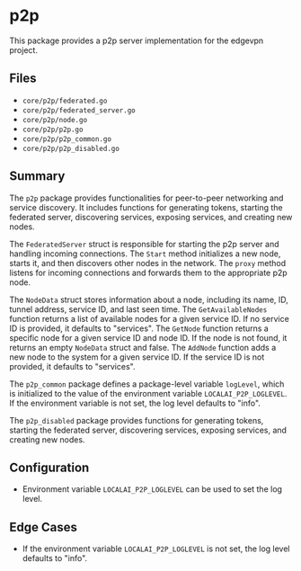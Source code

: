 # p2p

This package provides a p2p server implementation for the edgevpn project.

## Files

- `core/p2p/federated.go`
- `core/p2p/federated_server.go`
- `core/p2p/node.go`
- `core/p2p/p2p.go`
- `core/p2p/p2p_common.go`
- `core/p2p/p2p_disabled.go`

## Summary

The `p2p` package provides functionalities for peer-to-peer networking and service discovery. It includes functions for generating tokens, starting the federated server, discovering services, exposing services, and creating new nodes.

The `FederatedServer` struct is responsible for starting the p2p server and handling incoming connections. The `Start` method initializes a new node, starts it, and then discovers other nodes in the network. The `proxy` method listens for incoming connections and forwards them to the appropriate p2p node.

The `NodeData` struct stores information about a node, including its name, ID, tunnel address, service ID, and last seen time. The `GetAvailableNodes` function returns a list of available nodes for a given service ID. If no service ID is provided, it defaults to "services". The `GetNode` function returns a specific node for a given service ID and node ID. If the node is not found, it returns an empty `NodeData` struct and false. The `AddNode` function adds a new node to the system for a given service ID. If the service ID is not provided, it defaults to "services".

The `p2p_common` package defines a package-level variable `logLevel`, which is initialized to the value of the environment variable `LOCALAI_P2P_LOGLEVEL`. If the environment variable is not set, the log level defaults to "info".

The `p2p_disabled` package provides functions for generating tokens, starting the federated server, discovering services, exposing services, and creating new nodes.

## Configuration

- Environment variable `LOCALAI_P2P_LOGLEVEL` can be used to set the log level.

## Edge Cases

- If the environment variable `LOCALAI_P2P_LOGLEVEL` is not set, the log level defaults to "info".